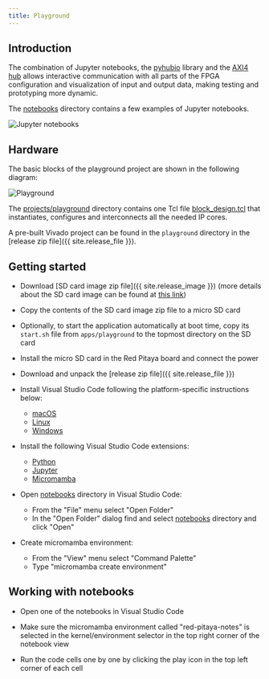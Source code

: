 ```yaml
---
title: Playground
---
```


## Introduction

The combination of Jupyter notebooks, the [pyhubio](https://github.com/pavel-demin/pyhubio) library and the [AXI4 hub](/axi-hub/) allows interactive communication with all parts of the FPGA configuration and visualization of input and output data, making testing and prototyping more dynamic.

The [notebooks](https://github.com/pavel-demin/red-pitaya-notes/tree/master/notebooks) directory contains a few examples of Jupyter notebooks.

![Jupyter notebooks](/img/jupyter-notebooks.png)

## Hardware

The basic blocks of the playground project are shown in the following diagram:

![Playground](/img/playground.png)

The [projects/playground](https://github.com/pavel-demin/red-pitaya-notes/tree/master/projects/playground) directory contains one Tcl file [block_design.tcl](https://github.com/pavel-demin/red-pitaya-notes/blob/master/projects/playground/block_design.tcl) that instantiates, configures and interconnects all the needed IP cores.

A pre-built Vivado project can be found in the `playground` directory in the [release zip file]({{ site.release_file }}).

## Getting started

- Download [SD card image zip file]({{ site.release_image }}) (more details about the SD card image can be found at [this link](/alpine/))
- Copy the contents of the SD card image zip file to a micro SD card
- Optionally, to start the application automatically at boot time, copy its `start.sh` file from `apps/playground` to the topmost directory on the SD card
- Install the micro SD card in the Red Pitaya board and connect the power
- Download and unpack the [release zip file]({{ site.release_file }})

- Install Visual Studio Code following the platform-specific instructions below:

  - [macOS](https://code.visualstudio.com/docs/setup/mac)
  - [Linux](https://code.visualstudio.com/docs/setup/linux)
  - [Windows](https://code.visualstudio.com/docs/setup/windows)

- Install the following Visual Studio Code extensions:

  - [Python](https://marketplace.visualstudio.com/items?itemName=ms-python.python)
  - [Jupyter](https://marketplace.visualstudio.com/items?itemName=ms-toolsai.jupyter)
  - [Micromamba](https://marketplace.visualstudio.com/items?itemName=corker.vscode-micromamba)

- Open [notebooks](https://github.com/pavel-demin/red-pitaya-notes/tree/master/notebooks) directory in Visual Studio Code:

  - From the "File" menu select "Open Folder"
  - In the "Open Folder" dialog find and select [notebooks](https://github.com/pavel-demin/red-pitaya-notes/tree/master/notebooks) directory and click "Open"

- Create micromamba environment:
  - From the "View" menu select "Command Palette"
  - Type "micromamba create environment"

## Working with notebooks

- Open one of the notebooks in Visual Studio Code

- Make sure the micromamba environment called "red-pitaya-notes" is selected in the kernel/environment selector in the top right corner of the notebook view

- Run the code cells one by one by clicking the play icon in the top left corner of each cell
